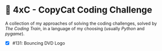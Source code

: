 # 🚂 4xC - CopyCat Coding Challenge

A collection of my approaches of solving the coding challenges, solved by *The Coding Train*, in a language of my choosing (usually *Python* and *pygame*).

- [X] #131: Bouncing DVD Logo
